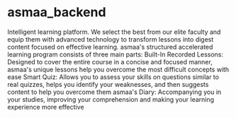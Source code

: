 # asmaa_backend
Intelligent learning platform. We select the best from our elite faculty and equip them with advanced technology to transform lessons into digest content focused on effective learning. asmaa's structured accelerated learning program consists of three main parts: Built-In Recorded Lessons: Designed to cover the entire course in a concise and focused manner, asmaa's unique lessons help you overcome the most difficult concepts with ease Smart Quiz: Allows you to assess your skills on questions similar to real quizzes, helps you identify your weaknesses, and then suggests content to help you overcome them asmaa's Diary: Accompanying you in your studies, improving your comprehension and making your learning experience more effective
